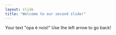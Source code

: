 ```yaml
---
layout: slide
title: "Welcome to our second slide!"
---
```

Your text "opa é nois!"
Use the left arrow to go back!
